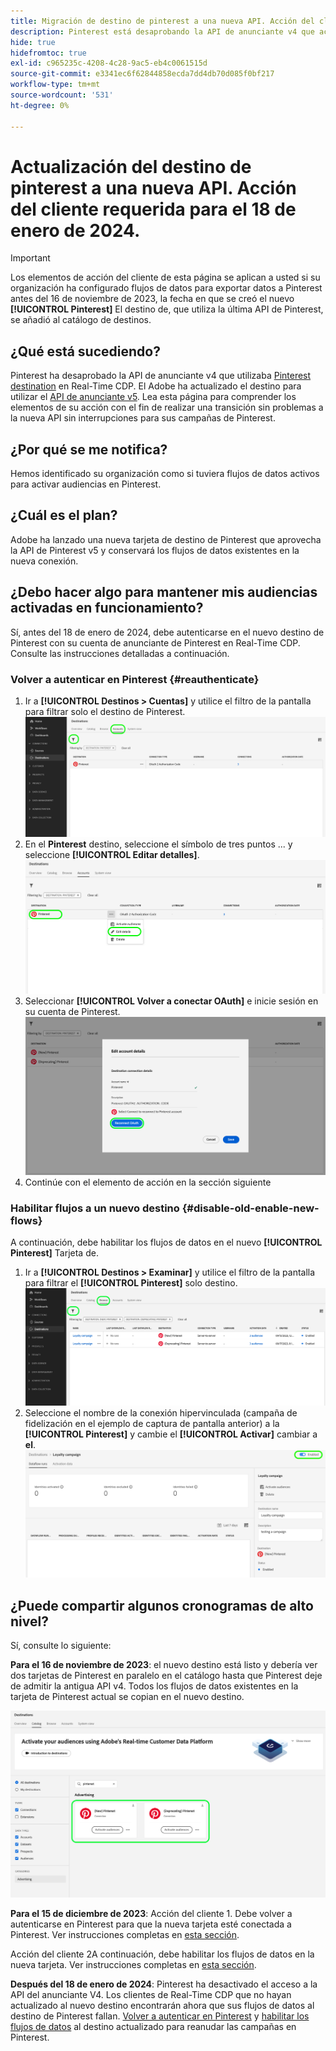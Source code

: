 ```yaml
---
title: Migración de destino de pinterest a una nueva API. Acción del cliente requerida.
description: Pinterest está desaprobando la API de anunciante v4 que actualmente utiliza el destino de Pinterest en Real-Time CDP. Comprenda sus elementos de acción para una transición sin problemas a la nueva API sin interrupciones para sus campañas de Pinterest.
hide: true
hidefromtoc: true
exl-id: c965235c-4208-4c28-9ac5-eb4c0061515d
source-git-commit: e3341ec6f62844858ecda7dd4db70d085f0bf217
workflow-type: tm+mt
source-wordcount: '531'
ht-degree: 0%

---
```


# Actualización del destino de pinterest a una nueva API. Acción del cliente requerida para el 18 de enero de 2024.

>[!IMPORTANT]
>
>Los elementos de acción del cliente de esta página se aplican a usted si su organización ha configurado flujos de datos para exportar datos a Pinterest antes del 16 de noviembre de 2023, la fecha en que se creó el nuevo **[!UICONTROL Pinterest]** El destino de, que utiliza la última API de Pinterest, se añadió al catálogo de destinos.

## ¿Qué está sucediendo?

Pinterest ha desaprobado la API de anunciante v4 que utilizaba [Pinterest destination](/help/destinations/catalog/advertising/pinterest.md) en Real-Time CDP. El Adobe ha actualizado el destino para utilizar el [API de anunciante v5](https://developers.pinterest.com/docs/getting-started/migration/). Lea esta página para comprender los elementos de su acción con el fin de realizar una transición sin problemas a la nueva API sin interrupciones para sus campañas de Pinterest.

## ¿Por qué se me notifica?

Hemos identificado su organización como si tuviera flujos de datos activos para activar audiencias en Pinterest.

## ¿Cuál es el plan?

Adobe ha lanzado una nueva tarjeta de destino de Pinterest que aprovecha la API de Pinterest v5 y conservará los flujos de datos existentes en la nueva conexión.

## ¿Debo hacer algo para mantener mis audiencias activadas en funcionamiento?

Sí, antes del 18 de enero de 2024, debe autenticarse en el nuevo destino de Pinterest con su cuenta de anunciante de Pinterest en Real-Time CDP. Consulte las instrucciones detalladas a continuación.

### Volver a autenticar en Pinterest {#reauthenticate}

1. Ir a **[!UICONTROL Destinos > Cuentas]** y utilice el filtro de la pantalla para filtrar solo el destino de Pinterest.
   ![Filtrar solo cuentas de Pinterest](/help/destinations/assets/catalog/advertising/pinterest-migration/filter-pinterest-acconts-only.png)
2. En el **Pinterest** destino, seleccione el símbolo de tres puntos ... y seleccione **[!UICONTROL Editar detalles]**.
   ![Seleccione Editar detalles](/help/destinations/assets/catalog/advertising/pinterest-migration/edit-details-pinterest.png)
3. Seleccionar **[!UICONTROL Volver a conectar OAuth]** e inicie sesión en su cuenta de Pinterest.
   ![Seleccione Volver a conectar OAuth](/help/destinations/assets/catalog/advertising/pinterest-migration/reconnect-oauth-pinterest.png)
4. Continúe con el elemento de acción en la sección siguiente

### Habilitar flujos a un nuevo destino {#disable-old-enable-new-flows}

A continuación, debe habilitar los flujos de datos en el nuevo  **[!UICONTROL Pinterest]** Tarjeta de.

1. Ir a **[!UICONTROL Destinos > Examinar]** y utilice el filtro de la pantalla para filtrar el **[!UICONTROL Pinterest]** solo destino.
   ![Filtre los flujos de datos de Pinterest solo en la pestaña Examinar](/help/destinations/assets/catalog/advertising/pinterest-migration/filter-pinterest-browse.png)
2. Seleccione el nombre de la conexión hipervinculada (campaña de fidelización en el ejemplo de captura de pantalla anterior) a la **[!UICONTROL Pinterest]** y cambie el **[!UICONTROL Activar]** cambiar a **el**.
   ![Activar para conexiones nuevas y desactivar para conexiones antiguas](/help/destinations/assets/catalog/advertising/pinterest-migration/enable-disable-toggle-new-destination.png)

<!--

While no disruption to your campaigns is expected, remember to check in the Pinterest UI that everything works as expected.

-->

## ¿Puede compartir algunos cronogramas de alto nivel?

Sí, consulte lo siguiente:

**Para el 16 de noviembre de 2023**: el nuevo destino está listo y debería ver dos tarjetas de Pinterest en paralelo en el catálogo hasta que Pinterest deje de admitir la antigua API v4. Todos los flujos de datos existentes en la tarjeta de Pinterest actual se copian en el nuevo destino.

![Destino de Pinterest antiguo y nuevo en paralelo](/help/destinations/assets/catalog/advertising/pinterest-migration/pinterest-two-cards-side-by-side.png)

<!--

>[!IMPORTANT]
>
>After November 16th, 2023 the legacy Pinterest destination is marked **[!UICONTROL Deprecating]**. <span class="preview">Any changes that you make to dataflows to the (Deprecating) Pinterest destination after November 16th will *not* be automatically carried over to the new Pinterest destination. </span>
>For example, we *do not recommend* that you activate new audiences to the old destination after November 16th. If you do that, you will then have to follow the [regular activation steps](/help/destinations/ui/activate-segment-streaming-destinations.md) to add the audience to the new destination once the customer actions are taken.

-->

**Para el 15 de diciembre de 2023**: <span class="preview">Acción del cliente 1</span>. Debe volver a autenticarse en Pinterest para que la nueva tarjeta esté conectada a Pinterest. Ver instrucciones completas en [esta sección](#reauthenticate).

<span class="preview">Acción del cliente 2</span>A continuación, debe habilitar los flujos de datos en la nueva tarjeta. Ver instrucciones completas en [esta sección](#disable-old-enable-new-flows).

<!--

>[!IMPORTANT]
>
>After December 15th, 2023, Adobe does not guarantee the integrity of dataflows to the old **[!UICONTROL (Deprecating) Pinterest]** destination.

-->

**Después del 18 de enero de 2024**: <span class="preview">Pinterest ha desactivado el acceso a la API del anunciante V4. Los clientes de Real-Time CDP que no hayan actualizado al nuevo destino encontrarán ahora que sus flujos de datos al destino de Pinterest fallan. [Volver a autenticar en Pinterest](#reauthenticate) y [habilitar los flujos de datos](#disable-old-enable-new-flows) al destino actualizado para reanudar las campañas en Pinterest.</span>

<!--

## Other items to note

After you enable the dataflows on the new destination card and disable the dataflows on the old destination cards, you should see no disruption in your campaigns or in the numbers of qualified profiles in the audiences coming in from Adobe Real-Time CDP.

-->
